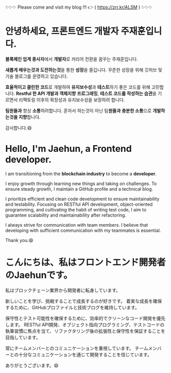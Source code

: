 
✨✨✨ Please come and visit my blog !!! 👉 (  https://zrr.kr/ALSM  ) ✨✨✨ 

# 안녕하세요, 프론트엔드 개발자 주재훈입니다.

**블록체인 업계 종사자**에서 **개발자**로 커리어 전환을 꿈꾸는 주재훈입니다.

**새롭게 배우는것과 도전하는것**을 통한 **성장**을 즐깁니다.
꾸준한 성장을 위해  깃허브 및 기술 블로그를 운영하고 있습니다.

**효율적이고 클린한 코드**로 개발하여 **유지보수성**과 **테스트**하기 좋은 코드를 위해 고민합니다.
**Restful 한 API 개발과 객체지향** **프로그래밍**, **테스트 코드를 작성하는 습관**을 기르면서 리팩토링 이후의 확장성과 유지보수성을 보장하려 합니다.

**팀원들과** 항상 **소통**하려합니다.
혼자서 하는것이 아닌 팀**원들과 충분한 소통**으로 **개발하는것을 지향**합니다.

감사합니다.😄

# Hello, I'm Jaehun, a Frontend developer.
I am transitioning from the **blockchain industry** to become a **developer**.

I enjoy growth through learning new things and taking on challenges. To ensure steady growth, I maintain a GitHub profile and a technical blog.

I prioritize efficient and clean code development to ensure maintainability and testability. Focusing on RESTful API development, object-oriented programming, and cultivating the habit of writing test code, I aim to guarantee scalability and maintainability after refactoring.

I always strive for communication with team members. I believe that developing with sufficient communication with my teammates is essential.

Thank you.😄

# こんにちは、私はフロントエンド開発者のJaehunです。

私はブロックチェーン業界から開発者に転身しています。

新しいことを学び、挑戦することで成長するのが好きです。 着実な成長を確保するために、GitHubプロファイルと技術ブログを維持しています。

保守性とテスト可能性を確保するために、効率的でクリーンなコード開発を優先します。 RESTful API開発、オブジェクト指向プログラミング、テストコードの執筆習慣に焦点を当て、リファクタリング後の拡張性と保守性を保証することを目指しています。

常にチームメンバーとのコミュニケーションを重視しています。 チームメンバーとの十分なコミュニケーションを通じて開発することを信じています。

ありがとうございます。😄




<!--
**jaehunju1996/jaehunju1996** is a ✨ _special_ ✨ repository because its `README.md` (this file) appears on your GitHub profile.

Here are some ideas to get you started:

- 🔭 I’m currently working on ...
- 🌱 I’m currently learning ...
- 👯 I’m looking to collaborate on ...
- 🤔 I’m looking for help with ...
- 💬 Ask me about ...
- 📫 How to reach me: ...
- 😄 Pronouns: ...
- ⚡ Fun fact: ...
-->
